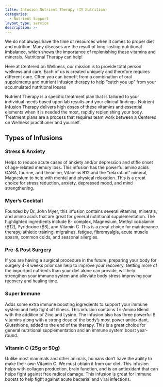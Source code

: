 ```yaml
---
title: Infusion Nutrient Therapy (IV Nutrition)
categories:
  - Nutrient Support
layout_type: service
description: >-
---
```


We do not always have the time or resources when it comes to proper diet and nutrition. Many diseases are the result of long-lasting nutritional imbalance, which shows the importance of replenishing these vitamins and minerals. Nutritional Therapy can help!

Here at Centered on Wellness, our mission is to provide total person wellness and care. Each of us is created uniquely and therefore requires different care.  Often you can benefit from a combination of oral supplements and nutrient infusion therapy to help “catch you up” from your accumulated nutritional losses

Nutrient Therapy is a specific treatment plan that is tailored to your individual needs based upon lab results and your clinical findings.  Nutrient Infusion Therapy delivers high doses of these vitamins and essential elements when it is needed the most, rapidly replenishing your body. Treatment plans are a process that requires team work between a Centered on Wellness practitioner and yourself. 

## Types of Infusions

### Stress & Anxiety

Helps to reduce acute cases of anxiety and/or depression and stifle onset of age-related memory loss.  This infusion has the powerful amino acids GABA, taurine, and theanine, Vitamins B12 and the “relaxation” mineral, Magnesium to help with mental and physical relaxation.  This is a great choice for stress reduction, anxiety, depressed mood, and mind strengthening.

### Myer’s Cocktail

Founded by Dr. John Myer, this infusion contains several vitamins, minerals, and amino acids that are great for general nutritional supplementation.  The highlighted ingredients include B- complex, Magnesium, Methyl cobalamin (B12), Pyridoxine (B6), and Vitamin C. This is a great choice for maintenance therapy, athletic training, migraines, fatigue, fibromyalgia, acute muscle spasm, common colds, and seasonal allergies.

### Pre-& Post Surgery

If you are having a surgical procedure in the future, preparing your body for surgery 4-8 weeks prior can help to improve your recovery.  Getting more of the important nutrients than your diet alone can provide, will help strengthen your immune system and alleviate body stress improving your recovery and healing time.  

### Super Immune

Adds some extra immune boosting ingredients to support your immune system and help fight off illness.  This infusion contains Tri-Amino Blend with the addition of Zinc and Lysine.  The infusion also has three powerful B vitamins along with a strong dose of the body’s most power antioxidant, Glutathione, added to the end of the therapy.  This is a great choice for general nutritional supplementation and an immune system boost year-round.

### Vitamin C (25g or 50g)

Unlike most mammals and other animals, humans don’t have the ability to make their own Vitamin C.  We must obtain it from our diet.  This infusion helps with collagen production, brain function, and is an antioxidant that can helps fight against free radical damage. This infusion is great for Immune boosts to help fight against acute bacterial and viral infections.
